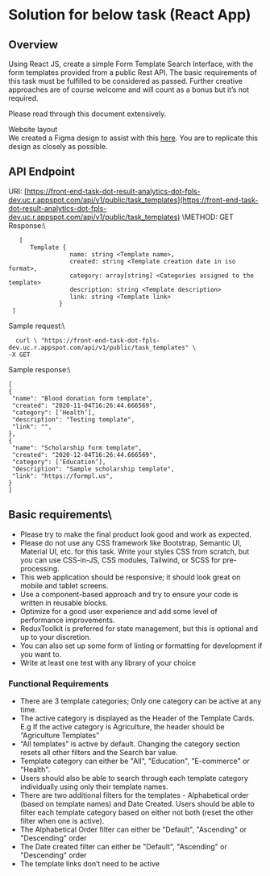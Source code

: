 # Solution for below task (React App)

## Overview
Using React JS, create a simple Form Template Search Interface, with the form templates provided from a public Rest API. The basic requirements of this task must be fulfilled to be considered as passed. Further creative approaches are of course welcome and will count as a bonus but it’s not required. 

Please read through this document extensively.

Website layout\
We created a Figma design to assist with this [here](https://www.figma.com/file/vD8JgnXPUOROvSRAVYNE2o/Template-Page-Task?node-id=0%3A1). You are to replicate this design as closely as possible.


## API Endpoint
URI: [https://front-end-task-dot-result-analytics-dot-fpls-dev.uc.r.appspot.com/api/v1/public/task_templates](https://front-end-task-dot-result-analytics-dot-fpls-dev.uc.r.appspot.com/api/v1/public/task_templates)
\METHOD: GET\
Response:\
```
   [
      Template {
                 name: string <Template name>,
                 created: string <Template creation date in iso format>,
                 category: array[string] <Categories assigned to the template>
                 description: string <Template description>
                 link: string <Template link>
              }
 ]
```

Sample request:\
 ```
   curl \ "https://front-end-task-dot-fpls-dev.uc.r.appspot.com/api/v1/public/task_templates" \
 -X GET 
```


Sample response:\
   ```
   [
  {
    "name": "Blood donation form template",
    "created": "2020-11-04T16:26:44.666569",
    "category": [‘Health’],
    "description": "Testing template",
    "link": "",
   },
  {
    "name": "Scholarship form template",
    "created": "2020-12-04T16:26:44.666569",
    "category": [‘Education’],
    "description": "Sample scholarship template",
    "link": "https://formpl.us",
   }
 ]
 ```

## Basic requirements\
- Please try to make the final product look good and work as expected.
- Please do not use any CSS framework like Bootstrap, Semantic UI, Material UI, etc. for this task. Write your styles CSS from scratch, but you can use CSS-in-JS, CSS modules, Tailwind, or SCSS for pre-processing.
- This web application should be responsive; it should look great on mobile and tablet screens.
- Use a component-based approach and try to ensure your code is written in reusable blocks.
- Optimize for a good user experience and add some level of performance improvements.
- ReduxToolkit is preferred for state management, but this is optional and up to your discretion.
- You can also set up some form of linting or formatting for development if you want to.
- Write at least one test with any library of your choice
   
### Functional Requirements
- There are 3 template categories; Only one category can be active at any time.
- The active category is displayed as the Header of the Template Cards. E.g If the active category is Agriculture, the header should be “Agriculture Templates”
- “All templates” is active by default. Changing the category section resets all other filters and the Search bar value.
- Template category can either be "All", "Education", "E-commerce" or "Health".
- Users should also be able to search through each template category individually using only their template names.
- There are two additional filters for the templates - Alphabetical order (based on template names) and Date Created. Users should be able to filter each template category based on either not both (reset the other filter when one is active).
- The Alphabetical Order filter can either be "Default", "Ascending" or "Descending" order
- The Date created filter can either be "Default", "Ascending" or "Descending" order
- The template links don’t need to be active

